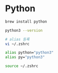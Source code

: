 # Python

```bash
brew install python

python3 --version

# alias 등록
vi ~/.zshrc

alias python="python3"
alias py="python3"

source ~/.zshrc
```
